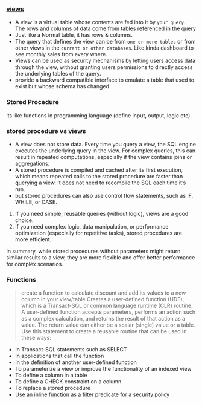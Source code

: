 ### [views](https://learn.microsoft.com/en-us/sql/relational-databases/views/views?view=sql-server-ver16)
- A view is a virtual table whose contents are fed into it by `your query`. The rows and columns of data come from tables referenced in the query
- Just like a Normal table, it has rows & columns.
- The query that defines the view can be from `one or more tables` or from other views in the `current or other databases`. Like kinda dashboard to see monthly sales from every where.
- Views can be used as security mechanisms by letting users access data through the view, without granting users permissions to directly access the underlying tables of the query.
- provide a backward compatible interface to emulate a table that used to exist but whose schema has changed. 
### Stored Procedure
its like functions in programming language (define input, output, logic etc)
### stored procedure vs views
- A view does not store data. Every time you query a view, the SQL engine executes the underlying query in the view. For complex queries, this can result in repeated computations, especially if the view contains joins or aggregations.
- A stored procedure is compiled and cached after its first execution, which means repeated calls to the stored procedure are faster than querying a view. It does not need to recompile the SQL each time it’s run.
- but stored procedures can also use control flow statements, such as IF, WHILE, or CASE. 
1. If you need simple, reusable queries (without logic), views are a good choice.
2. If you need complex logic, data manipulation, or performance optimization (especially for repetitive tasks), stored procedures are more efficient.

In summary, while stored procedures without parameters might return similar results to a view, they are more flexible and offer better performance for complex scenarios.
### Functions
> create a function to calculate discount and add its values to a new column in your view/table
Creates a user-defined function (UDF), which is a Transact-SQL or common language runtime (CLR) routine. A user-defined function accepts parameters, performs an action such as a complex calculation, and returns the result of that action as a value. The return value can either be a scalar (single) value or a table. Use this statement to create a reusable routine that can be used in these ways:

- In Transact-SQL statements such as SELECT
- In applications that call the function
- In the definition of another user-defined function
- To parameterize a view or improve the functionality of an indexed view
- To define a column in a table
- To define a CHECK constraint on a column
- To replace a stored procedure
- Use an inline function as a filter predicate for a security policy
